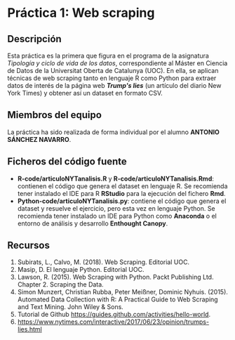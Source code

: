 # Práctica 1: Web scraping
## Descripción
Esta práctica es la primera que figura en el programa de la asignatura <i>Tipología y ciclo de vida de los datos</i>, correspondiente al Máster en Ciencia de Datos de la Universitat Oberta de Catalunya (UOC). En ella, se aplican técnicas de web scraping tanto en lenguaje R como Python para extraer datos de interés de la página web <i><b>Trump's lies</b></i> (un artículo del diario New York Times) y obtener así un dataset en formato CSV.
## Miembros del equipo
La práctica ha sido realizada de forma individual por el alumno <b>ANTONIO SÁNCHEZ NAVARRO</b>.
## Ficheros del código fuente
- <b>R-code/articuloNYTanalisis.R</b> y <b>R-code/articuloNYTanalisis.Rmd</b>: contienen el código que genera el dataset en lenguaje R. Se recomienda tener instalado el IDE para R <b>RStudio</b> para la ejecución del fichero <b>Rmd</b>.
- <b>Python-code/articuloNYTanalisis.py</b>: contiene el código que genera el dataset y resuelve el ejercicio, pero esta vez en lenguaje Python. Se recomienda tener instalado un IDE para Python como <b>Anaconda</b> o el entorno de análisis y desarrollo <b>Enthought Canopy</b>.
## Recursos
1.	Subirats, L., Calvo, M. (2018). Web Scraping. Editorial UOC. 
2.	Masip, D. El lenguaje Python. Editorial UOC. 
3.	Lawson, R. (2015). Web Scraping with Python. Packt Publishing Ltd. Chapter 2. 
Scraping the Data.  
4.	Simon Munzert, Christian Rubba, Peter Meißner, Dominic Nyhuis. (2015). Automated Data Collection with R: A Practical Guide to   Web Scraping and Text Mining. John Wiley & Sons. 
5.	Tutorial de Github https://guides.github.com/activities/hello-world.  
6.	https://www.nytimes.com/interactive/2017/06/23/opinion/trumps-lies.html

